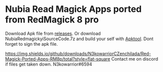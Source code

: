 # Nubia Read Magick Apps ported from RedMagick 8 pro
Download Apk file from [releases](https://github.com/N3kowarriorCZenchilada/NubiaPortedAppsRedMagick8pro/releases/tag/Mora).
Or download NubiaRedmagickyiSourceCode.7z and build your self with [Apktool](https://ibotpeaches.github.io/Apktool/). Dont forget to sign the apk file.

https://img.shields.io/github/downloads/N3kowarriorCZenchilada/Red-Magick-Ported-Apps-RM8p/total?style=flat-square
Contact me on discord if files get taken down. N3kowarrior#6594
